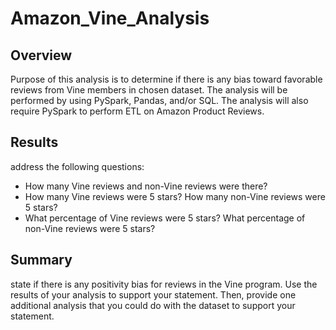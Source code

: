 # Amazon_Vine_Analysis

## Overview
Purpose of this analysis is to determine if there is any bias toward favorable reviews from Vine members in chosen dataset. The analysis will be performed by using PySpark, Pandas, and/or SQL. The analysis will also require PySpark to perform ETL on Amazon Product Reviews. 

## Results
address the following questions:

- How many Vine reviews and non-Vine reviews were there?
- How many Vine reviews were 5 stars? How many non-Vine reviews were 5 stars?
- What percentage of Vine reviews were 5 stars? What percentage of non-Vine reviews were 5 stars?

## Summary
state if there is any positivity bias for reviews in the Vine program. Use the results of your analysis to support your statement. Then, provide one additional analysis that you could do with the dataset to support your statement.

